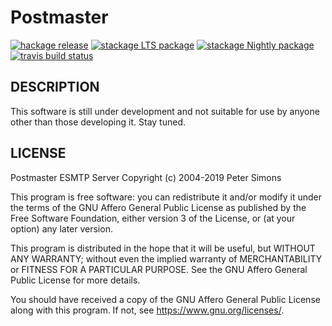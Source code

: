 Postmaster
==========

[![hackage release](https://img.shields.io/hackage/v/postmaster.svg?label=hackage)](http://hackage.haskell.org/package/postmaster)
[![stackage LTS package](http://stackage.org/package/postmaster/badge/lts)](http://stackage.org/lts/package/postmaster)
[![stackage Nightly package](http://stackage.org/package/postmaster/badge/nightly)](http://stackage.org/nightly/package/postmaster)
[![travis build status](https://img.shields.io/travis/peti/postmaster/master.svg?label=travis+build)](https://travis-ci.org/peti/postmaster)

## DESCRIPTION

This software is still under development and not suitable for use by anyone
other than those developing it. Stay tuned.

## LICENSE

Postmaster ESMTP Server
Copyright (c) 2004-2019 Peter Simons

This program is free software: you can redistribute it and/or modify it under
the terms of the GNU Affero General Public License as published by the Free
Software Foundation, either version 3 of the License, or (at your option) any
later version.

This program is distributed in the hope that it will be useful, but WITHOUT ANY
WARRANTY; without even the implied warranty of MERCHANTABILITY or FITNESS FOR A
PARTICULAR PURPOSE. See the GNU Affero General Public License for more details.

You should have received a copy of the GNU Affero General Public License along
with this program. If not, see <https://www.gnu.org/licenses/>.
